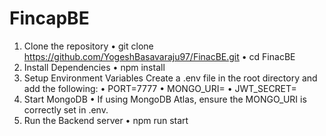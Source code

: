 # FincapBE

1. Clone the repository
   • git clone https://github.com/YogeshBasavaraju97/FinacBE.git
   • cd FinacBE
2. Install Dependencies
   • npm install
3. Setup Environment Variables
   Create a .env file in the root directory and add the following:
   • PORT=7777
   • MONGO_URI=<your-mongodb-connection-string>
   • JWT_SECRET=<your-secret-key>
4. Start MongoDB
   • If using MongoDB Atlas, ensure the MONGO_URI is correctly set in .env.
5. Run the Backend server
   • npm run start
